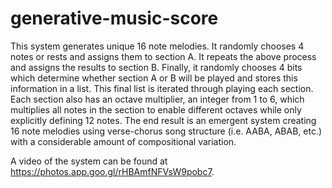 # generative-music-score
This system generates unique 16 note melodies. It randomly chooses 4 notes or rests and assigns them to section A. It repeats the above process and assigns the results to section B. Finally, it randomly chooses 4 bits which determine whether section A or B will be played and stores this information in a list. This final list is iterated through playing each section. Each section also has an octave multiplier, an integer from 1 to 6, which multiplies all notes in the section to enable different octaves while only explicitly defining 12 notes. The end result is an emergent system creating 16 note melodies using verse-chorus song structure (i.e. AABA, ABAB, etc.) with a considerable amount of compositional variation. 

A video of the system can be found at https://photos.app.goo.gl/rHBAmfNFVsW9pobc7.
